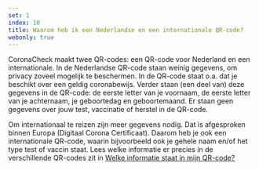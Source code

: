 ```yaml
---
set: 1
index: 10
title: Waarom heb ik een Nederlandse en een internationale QR-code?
webonly: true
---
```

CoronaCheck maakt twee QR-codes: een QR-code voor Nederland en een internationale. In de Nederlandse QR-code staan weinig gegevens, om privacy zoveel mogelijk te beschermen. In de QR-code staat o.a. dat je beschikt over een geldig coronabewijs. Verder staan (een deel van) deze gegevens in de QR-code: de eerste letter van je voornaam, de eerste letter van je achternaam, je geboortedag en geboortemaand. Er staan geen gegevens over jouw test, vaccinatie of herstel in de QR-code. 

Om internationaal te reizen zijn meer gegevens nodig. Dat is afgesproken binnen Europa (Digitaal Corona Certificaat). Daarom heb je ook een internationale QR-code, waarin bijvoorbeeld ook je gehele naam en/of het type test of vaccin staat. Lees welke informatie er precies in de verschillende QR-codes zit in [Welke informatie staat in mijn QR-code?](/nl/faq/1-6-welke-informatie-staat-in-mijn-qr-code/)
